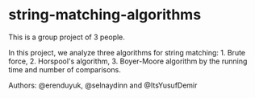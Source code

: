 # string-matching-algorithms

This is a group project of 3 people.

In this project, we analyze three algorithms for string matching: 1. Brute force, 2. Horspool's algorithm, 3. Boyer-Moore algorithm by the running time and number of comparisons.

Authors: @erenduyuk, @selnaydinn and @ItsYusufDemir

